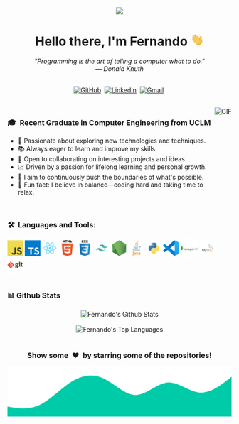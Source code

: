 <div id="header" align="center">
  <img src="https://media.giphy.com/media/M9gbBd9nbDrOTu1Mqx/giphy.gif" width="100"/>
</div>

<p>
  <h1 align="center"><b>Hello there, I'm Fernando <img src="./assets/hand.gif" width="30px"></b></h1>
</p>

<p align="center">
  <i>"Programming is the art of telling a computer what to do."</i><br>
  — <i>Donald Knuth</i>
</p>

<p align="center">
<br>
<a href="https://github.com/FerLRT"><img src="https://img.shields.io/badge/github-%23181717.svg?&style=for-the-badge&logo=github&logoColor=white" alt="GitHub" /></a>&nbsp;
<a href="https://www.linkedin.com/in/fernando-lorente-09aab0274"><img src="https://img.shields.io/badge/linkedin-%230077B5.svg?&style=for-the-badge&logo=linkedin&logoColor=white" alt="LinkedIn" /></a>&nbsp;
<a href="mailto:fernandolorentecalvo@gmail.com?subject=Hola%20Fernando"><img src="https://img.shields.io/badge/gmail-%23D14836.svg?&style=for-the-badge&logo=gmail&logoColor=white" alt="Gmail"/></a>&nbsp;
</p>

<br>

<img align="right" height="270px" alt="GIF" src="https://i.pinimg.com/originals/e4/26/70/e426702edf874b181aced1e2fa5c6cde.gif" />

### 🎓 &nbsp;Recent Graduate in Computer Engineering from UCLM

- 🌟 Passionate about exploring new technologies and techniques.
- 📚 Always eager to learn and improve my skills.
- 🤝 Open to collaborating on interesting projects and ideas.
- 📈 Driven by a passion for lifelong learning and personal growth.
- 🚀 I aim to continuously push the boundaries of what's possible.
- 🎉 Fun fact: I believe in balance—coding hard and taking time to relax.

<br>

### 🛠️ &nbsp;Languages and Tools:

<div align="left" width="90%">
<img align="center" alt="JavaScript" width="35px" src="https://raw.githubusercontent.com/github/explore/80688e429a7d4ef2fca1e82350fe8e3517d3494d/topics/javascript/javascript.png" />
<img align="center" alt="TypeScript" width="35px" src="https://raw.githubusercontent.com/github/explore/80688e429a7d4ef2fca1e82350fe8e3517d3494d/topics/typescript/typescript.png"/>
<img align="center" alt="React" width="35px" src="https://raw.githubusercontent.com/github/explore/80688e429a7d4ef2fca1e82350fe8e3517d3494d/topics/react/react.png" />
<img align="center" alt="HTML5" width="35px" src="https://raw.githubusercontent.com/github/explore/80688e429a7d4ef2fca1e82350fe8e3517d3494d/topics/html/html.png" />
<img align="center" alt="CSS3" width="35px" src="https://raw.githubusercontent.com/github/explore/80688e429a7d4ef2fca1e82350fe8e3517d3494d/topics/css/css.png" />
<img align="center" alt="Tailwind" width="35px" src="https://raw.githubusercontent.com/github/explore/80688e429a7d4ef2fca1e82350fe8e3517d3494d/topics/tailwind/tailwind.png" />
<img align="center" alt="Node.js" width="35px" src="https://raw.githubusercontent.com/github/explore/80688e429a7d4ef2fca1e82350fe8e3517d3494d/topics/nodejs/nodejs.png" />
<img align="center" alt="Java" width="35px" src="https://raw.githubusercontent.com/github/explore/80688e429a7d4ef2fca1e82350fe8e3517d3494d/topics/java/java.png" />
<img align="center" alt="Python" width="35px" src="https://raw.githubusercontent.com/github/explore/80688e429a7d4ef2fca1e82350fe8e3517d3494d/topics/python/python.png" />
<img align="center" alt="Visual Studio Code" width="35px" src="https://raw.githubusercontent.com/github/explore/80688e429a7d4ef2fca1e82350fe8e3517d3494d/topics/visual-studio-code/visual-studio-code.png" />
<img align="center" alt="MongoDB" width="40px" src="https://raw.githubusercontent.com/github/explore/80688e429a7d4ef2fca1e82350fe8e3517d3494d/topics/mongodb/mongodb.png" />
<img align="center" alt="MySQL" width="35px" src="https://raw.githubusercontent.com/github/explore/80688e429a7d4ef2fca1e82350fe8e3517d3494d/topics/mysql/mysql.png" />
<img align="center" alt="MySQL" width="35px" src="https://raw.githubusercontent.com/github/explore/80688e429a7d4ef2fca1e82350fe8e3517d3494d/topics/git/git.png" />
</div>

<br>

### 📊 Github Stats

<div align="center">
<img align="center" src="https://github-readme-stats.vercel.app/api?username=FerLRT&show_icons=true&theme=dark&line_height=27" alt="Fernando's Github Stats" width="80%">

<br>
<br>
  
<img src="https://github-readme-stats.vercel.app/api/top-langs/?username=FerLRT&theme=dark&hide_langs_below=1" width="50%" alt="Fernando's Top Languages">
</div>

<br>

<div align="center">
<h3 align="center">Show some &nbsp;❤️&nbsp; by starring some of the repositories!</h3>
</div>

<img src="./assets/wave.svg" />
